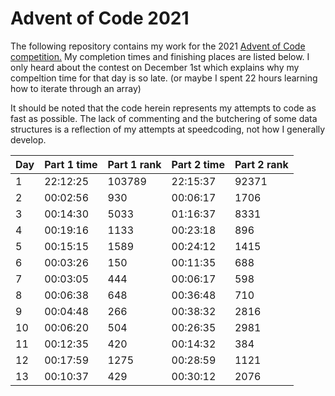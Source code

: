 # Advent of Code 2021

The following repository contains my work for the 2021 [Advent of Code competition.](https://adventofcode.com) My completion times and finishing places are listed below.  I only heard about the contest on December 1st which explains why my compeltion time for that day is so late. (or maybe I spent 22 hours learning how to iterate through an array)  

It should be noted that the code herein represents my attempts to code as fast as possible. The lack of commenting and the butchering of some data structures is a reflection of my attempts at speedcoding, not how I generally develop.  

| Day | Part 1 time | Part 1 rank | Part 2 time | Part 2 rank |
| --- | ----------- | ----------- | ----------- | ----------- |
| 1   | 22:12:25    | 103789      | 22:15:37    | 92371       |
| 2   | 00:02:56    | 930         | 00:06:17    | 1706        |
| 3   | 00:14:30    | 5033        | 01:16:37    | 8331        |
| 4   | 00:19:16    | 1133        | 00:23:18    | 896         |
| 5   | 00:15:15    | 1589        | 00:24:12    | 1415        |
| 6   | 00:03:26    | 150         | 00:11:35    | 688         |
| 7   | 00:03:05    | 444         | 00:06:17    | 598         |
| 8   | 00:06:38    | 648         | 00:36:48    | 710         |
| 9   | 00:04:48    | 266         | 00:38:32    | 2816        |
| 10  | 00:06:20    | 504         | 00:26:35    | 2981        |
| 11  | 00:12:35    | 420         | 00:14:32    | 384         |
| 12  | 00:17:59    | 1275        | 00:28:59    | 1121        |
| 13  | 00:10:37    | 429         | 00:30:12    | 2076        |
